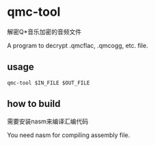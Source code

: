 # qmc-tool

解密Q*音乐加密的音频文件

A program to decrypt .qmcflac, .qmcogg, etc. file.

## usage

```
qmc-tool $IN_FILE $OUT_FILE
```

## how to build

需要安装nasm来编译汇编代码

You need nasm for compiling assembly file.

